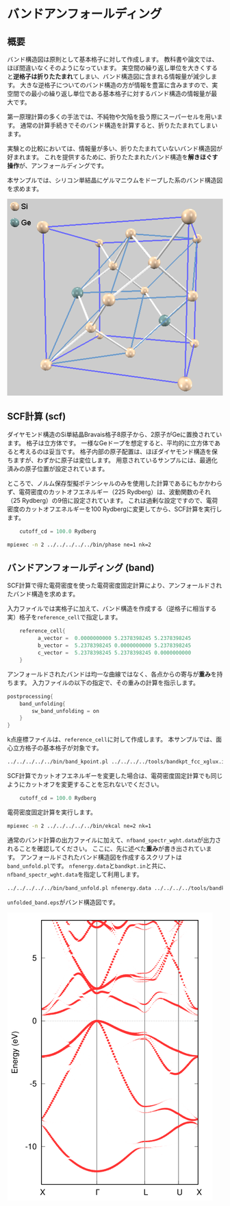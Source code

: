 # バンドアンフォールディング

## 概要

バンド構造図は原則として基本格子に対して作成します。
教科書や論文では、ほぼ間違いなくそのようになっています。
実空間の繰り返し単位を大きくすると**逆格子は折りたたまれ**てしまい、バンド構造図に含まれる情報量が減少します。
大きな逆格子についてのバンド構造の方が情報を豊富に含みますので、実空間での最小の繰り返し単位である基本格子に対するバンド構造の情報量が最大です。

第一原理計算の多くの手法では、不純物や欠陥を扱う際にスーパーセルを用います。
通常の計算手続きでそのバンド構造を計算すると、折りたたまれてしまいます。

実験との比較においては、情報量が多い、折りたたまれていないバンド構造図が好まれます。
これを提供するために、折りたたまれたバンド構造を**解きほぐす操作**が、アンフォールディングです。

本サンプルでは、シリコン単結晶にゲルマニウムをドープした系のバンド構造図を求めます。

![GeをドープしたSi](./images/SiGe.png)

## SCF計算 (scf)

ダイヤモンド構造のSi単結晶Bravais格子8原子から、2原子がGeに置換されています。
格子は立方体です。
一様なGeドープを想定すると、平均的に立方体であると考えるのは妥当です。
格子内部の原子配置は、ほぼダイヤモンド構造を保ちますが、わずかに原子は変位します。
用意されているサンプルには、最適化済みの原子位置が設定されています。

ところで、ノルム保存型擬ポテンシャルのみを使用した計算であるにもかかわらず、電荷密度のカットオフエネルギー（225 Rydberg）は、波動関数のそれ（25 Rydberg）の9倍に設定されています。
これは過剰な設定ですので、電荷密度のカットオフエネルギーを100 Rydbergに変更してから、SCF計算を実行します。

```C
    cutoff_cd = 100.0 Rydberg
```

```sh
mpiexec -n 2 ../../../../../bin/phase ne=1 nk=2
```

## バンドアンフォールディング (band)

SCF計算で得た電荷密度を使った電荷密度固定計算により、アンフォールドされたバンド構造を求めます。

入力ファイルでは実格子に加えて、バンド構造を作成する（逆格子に相当する実）格子を`reference_cell`で指定します。

```C
    reference_cell{
          a_vector =  0.0000000000 5.2378398245 5.2378398245
          b_vector =  5.2378398245 0.0000000000 5.2378398245
          c_vector =  5.2378398245 5.2378398245 0.0000000000
    }
```

アンフォールドされたバンドは均一な曲線ではなく、各点からの寄与が**重み**を持ちます。
入力ファイルの以下の指定で、その重みの計算を指示します。

```C
postprocessing{
    band_unfolding{
        sw_band_unfolding = on
    }
}
```

k点座標ファイルは、`reference_cell`に対して作成します。
本サンプルでは、面心立方格子の基本格子が対象です。

```sh
../../../../../bin/band_kpoint.pl ../../../../tools/bandkpt_fcc_xglux.in
```

SCF計算でカットオフエネルギーを変更した場合は、電荷密度固定計算でも同じようにカットオフを変更することを忘れないでください。

```C
    cutoff_cd = 100.0 Rydberg
```

電荷密度固定計算を実行します。

```sh
mpiexec -n 2 ../../../../../bin/ekcal ne=2 nk=1
```

通常のバンド計算の出力ファイルに加えて、`nfband_spectr_wght.data`が出力されることを確認してください。
ここに、先に述べた**重み**が書き出されています。
アンフォールドされたバンド構造図を作成するスクリプトは`band_unfold.pl`です。
`nfenergy.data`と`bandkpt.in`と共に、`nfband_spectr_wght.data`を指定して利用します。

```sh
../../../../../bin/band_unfold.pl nfenergy.data ../../../../tools/bandkpt_fcc_xglux.in nfband_spectr_wght.data -erange=-13,8 -color -with_fermi
```

`unfolded_band.eps`がバンド構造図です。

![アンフォールドバンド](./images/unfolded_band.svg)
